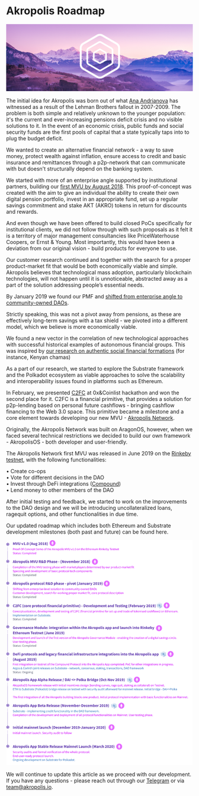 # Akropolis Roadmap

<img src="/images/bg.png" alt="drawing" />

The initial idea for Akropolis was born out of what [Ana Andrianova](wiki.akropolis.io/team/#ana-andria) has witnessed as a result of the Lehman Brothers fallout in 2007-2009. The problem is both simple and relatively unknown to the younger population: it's the current and ever-increasing pensions deficit crisis and no visible solutions to it. In the event of an economic crisis, public funds and social security funds are the first pools of capital that a state typically taps into to plug the budget deficit.

We wanted to create an alternative financial network - a way to save money, protect wealth against inflation, ensure access to credit and basic insurance and remittances through a p2p-network that can communicate with but doesn't structurally depend on the banking system.

We started with more of an enterprise angle supported by institutional partners, building our [first MVU by August 2018](https://medium.com/akropolis/akropolis-mvu-v1-0-e567b81ac332). This proof-of-concept was created with the aim to give an individual the ability to create their own digital pension portfolio, invest in an appropriate fund, set up a regular savings commitment and stake AKT (AKRO) tokens in return for discounts and rewards. 

And even though we have been offered to build closed PoCs specifically for institutional clients, we did not follow through with such proposals as it felt it is a territory of major management consultancies like PriceWaterhouse Coopers, or Ernst & Young. Most importantly, this would have been a deviation from our original vision - build products for everyone to use.

Our customer research continued and together with the search for a proper product-market fit that would be both economically viable and simple. Akropolis believes that technological mass adoption, particularly blockchain technologies, will not happen until it is unnoticeable, abstracted away as a part of the solution addressing people’s essential needs.

By January 2019 we found our PMF and [shifted from enterprise angle to community-owned DAOs](https://medium.com/akropolis/akropolis-q1-update-13c05869488e).

Strictly speaking, this was not a pivot away from pensions, as these are effectively long-term savings with a tax shield - we pivoted into a different model, which we believe is more economically viable.

We found a new vector in the correlation of new technological approaches with successful historical examples of autonomous financial groups. This was inspired by [our research on authentic social financial formations](https://airtable.com/shrtSK8Uc2PweuEwk) (for instance, Kenyan chamas)

As a part of our research, we started to explore the Substrate framework and the Polkadot ecosystem as viable approaches to solve the scalability and interoperability issues found in platforms such as Ethereum.

In February, we presented [C2FC](https://www.cashflowrelay.com) at 0x&Coinlist hackathon and won the second place for it. C2FC is a financial primitive, that provides a solution for p2p-lending based on personal future cashflows - bringing cashflow financing to the Web 3.0 space. This primitive became a milestone and a core element towards developing our new MVU - [Akropolis Network](http://wiki.akropolis.io/akro-protocol/).  

Originally, the Akropolis Network was built on AragonOS, however, when we faced several technical restrictions we decided to build our own framework - AkropolisOS - both developer and user-friendly. 

The Akropolis Network first MVU was released in June 2019 on the [Rinkeby testnet](https://testnet.akropolis.io/), with the following functionalities: 

 • Create co-ops<br/>
 • Vote for different decisions in the DAO<br/>
 • Invest through DeFi integrations ([Compound](https://compound.finance))<br/>
 • Lend money to other members of the DAO<br/>

After initial testing and feedback, we started to work on the improvements to the DAO design and we will be introducing uncollateralized loans, ragequit options, and other functionalities in due time.

Our updated roadmap which includes both Ethereum and Substrate development milestones (both past and future) сan be found here. 

<img src="/images/whitepaper/roadmap.png" alt="drawing" />

We will continue to update this article as we proceed with our development. If you have any questions - please reach out through our [Telegram](t.me/akropolis_official) or via [team@akropolis.io](mailto:team@akropolis.io).